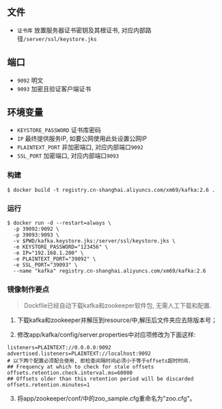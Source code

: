 ## 文件

* `证书库` 放置服务器证书密钥及其根证书, 对应内部路径`/server/ssl/keystore.jks`

## 端口

* `9092` 明文
* `9093` 加密且验证客户端证书

## 环境变量

* `KEYSTORE_PASSWORD` 证书库密码
* `IP` 最终提供服务IP, 如要公网使用此处设置公网IP
* `PLAINTEXT_PORT` 非加密端口, 对应内部端口`9092`
* `SSL_PORT` 加密端口, 对应内部端口`9093`

### 构建

```
$ docker build -t registry.cn-shanghai.aliyuncs.com/xm69/kafka:2.6 .
```

### 运行

```
$ docker run -d --restart=always \
  -p 39092:9092 \
  -p 39093:9093 \
  -v $PWD/kafka.keystore.jks:/server/ssl/keystore.jks \
  -e KEYSTORE_PASSWORD="123456" \
  -e IP="192.168.1.200" \
  -e PLAINTEXT_PORT="39092" \
  -e SSL_PORT="39093" \
  --name "kafka" registry.cn-shanghai.aliyuncs.com/xm69/kafka:2.6
```

### 镜像制作要点

> Dockfile已经自动下载kafka和zookeeper软件包, 无需人工下载和配置.

1. 下载kafka和zookeeper并解压到resource/中,解压后文件夹应去除版本号；

2. 修改app/kafka/config/server.properties中对应项修改为下面这样:
```
listeners=PLAINTEXT://0.0.0.0:9092
advertised.listeners=PLAINTEXT://localhost:9092
# 以下两个配置必须配合使用, 即检查间隔时间必须小于等于offsets超时时间.
## Frequency at which to check for stale offsets
offsets.retention.check.interval.ms=60000
## Offsets older than this retention period will be discarded
offsets.retention.minutes=1
```

3. 将app/zookeeper/conf/中的zoo_sample.cfg重命名为"zoo.cfg"。
